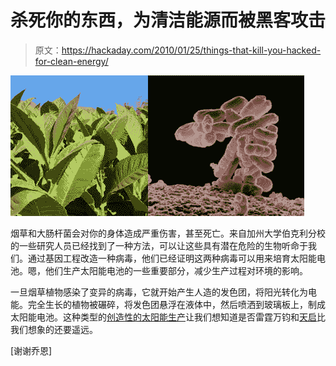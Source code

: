 # 杀死你的东西，为清洁能源而被黑客攻击

> 原文：<https://hackaday.com/2010/01/25/things-that-kill-you-hacked-for-clean-energy/>

![](img/b88d4e738d9efe47349920fab86c333a.png "virus-created-solar-cells")

烟草和大肠杆菌会对你的身体造成严重伤害，甚至死亡。来自加州大学伯克利分校的一些研究人员已经找到了一种方法，可以让这些具有潜在危险的生物听命于我们。通过基因工程改造一种病毒，他们已经证明这两种病毒可以用来培育太阳能电池。嗯，他们生产太阳能电池的一些重要部分，减少生产过程对环境的影响。

一旦烟草植物感染了变异的病毒，它就开始产生人造的发色团，将阳光转化为电能。完全生长的植物被碾碎，将发色团悬浮在液体中，然后喷洒到玻璃板上，制成太阳能电池。这种类型的[创造性的太阳能生产](http://hackaday.com/2009/09/08/diy-solar-panels/)让我们想知道是否雷霆万钧和[天启](http://hackaday.com/2008/12/11/walkdrive-a-dogmotorcycle/)比我们想象的还要遥远。

[谢谢乔恩]